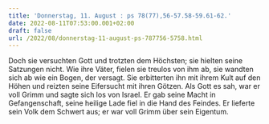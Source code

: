 ```yaml
---
title: 'Donnerstag, 11. August : ps 78(77),56-57.58-59.61-62.'
date: 2022-08-11T07:53:00.001+02:00
draft: false
url: /2022/08/donnerstag-11-august-ps-787756-5758.html
---
```


Doch sie versuchten Gott und trotzten dem Höchsten; sie hielten seine Satzungen nicht. Wie ihre Väter, fielen sie treulos von ihm ab, sie wandten sich ab wie ein Bogen, der versagt. Sie erbitterten ihn mit ihrem Kult auf den Höhen und reizten seine Eifersucht mit ihren Götzen. Als Gott es sah, war er voll Grimm und sagte sich los von Israel. Er gab seine Macht in Gefangenschaft, seine heilige Lade fiel in die Hand des Feindes. Er lieferte sein Volk dem Schwert aus; er war voll Grimm über sein Eigentum.
